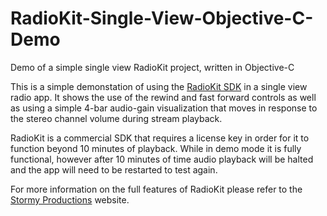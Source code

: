 # RadioKit-Single-View-Objective-C-Demo
Demo of a simple single view RadioKit project, written in Objective-C

This is a simple demonstation of using the [RadioKit SDK](http://www.stormyprods.com/products/radiokit.php) in a 
single view radio app.   It shows the use of the rewind and fast forward controls as well as using a simple 4-bar
audio-gain visualization that moves in response to the stereo channel volume during stream playback.

RadioKit is a commercial SDK that requires a license key in order for it to function beyond 10 minutes of playback.  While in demo mode it is fully functional, however after 10 minutes of time audio playback will be halted and the app will need to be restarted to test again.

For more information on the full features of RadioKit please refer to the [Stormy Productions](http://www.stormyprods.com/products/radiokit.php) website.
